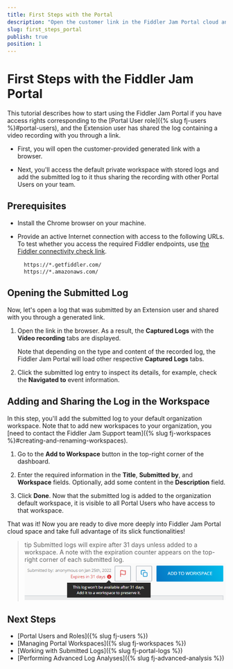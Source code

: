 ```yaml
---
title: First Steps with the Portal
description: "Open the customer link in the Fiddler Jam Portal cloud and learn how to access protected workspaces with stored logs, add context, and share submitted logs with the team."
slug: first_steps_portal
publish: true
position: 1
---
```


# First Steps with the Fiddler Jam Portal

This tutorial describes how to start using the Fiddler Jam Portal if you have access rights corresponding to the [Portal User role]({% slug fj-users %}#portal-users), and the Extension user has shared the log containing a video recording with you through a link.

- First, you will open the customer-provided generated link with a browser.

- Next, you'll access the default private workspace with stored logs and add the submitted log to it thus sharing the recording with other Portal Users on your team.

## Prerequisites

* Install the Chrome browser on your machine.

* Provide an active Internet connection with access to the following URLs. To test whether you access the required Fiddler endpoints, use [the Fiddler connectivity check link](https://fiddler-backend-production.s3.amazonaws.com/connectivity-test/check.html).

    ```curl
      https://*.getfiddler.com/
      https://*.amazonaws.com/
    ```

## Opening the Submitted Log

Now, let's open a log that was submitted by an Extension user and shared with you through a generated link.

1. Open the link in the browser. As a result, the **Captured Logs** with the **Video recording** tabs are displayed.

    Note that depending on the type and content of the recorded log, the Fiddler Jam Portal will load other respective **Captured Logs** tabs.

1. Click the submitted log entry to inspect its details, for example, check the **Navigated to** event information.

## Adding and Sharing the Log in the Workspace

In this step, you'll add the submitted log to your default organization workspace. Note that to add new workspaces to your organization, you [need to contact the Fiddler Jam Support team]({% slug fj-workspaces %}#creating-and-renaming-workspaces).

1. Go to the **Add to Workspace** button in the top-right corner of the dashboard.

1. Enter the required information in the **Title**, **Submitted by**, and **Workspace** fields. Optionally, add some content in the **Description** field.

1. Click **Done**. Now that the submitted log is added to the organization default workspace, it is visible to all Portal Users who have access to that workspace.

That was it! Now you are ready to dive more deeply into Fiddler Jam Portal cloud space and take full advantage of its slick functionalities!

>tip Submitted logs will expire after 31 days unless added to a workspace. A note with the expiration counter appears on the top-right corner of each submitted log.
>  ![Submitted log expiry date note](../images/portal/logs/fj-portal-log-expiry-date.png)


## Next Steps

* [Portal Users and Roles]({% slug fj-users %})
* [Managing Portal Workspaces]({% slug fj-workspaces %})
* [Working with Submitted Logs]({% slug fj-portal-logs %})
* [Performing Advanced Log Analyses]({% slug fj-advanced-analysis %})
